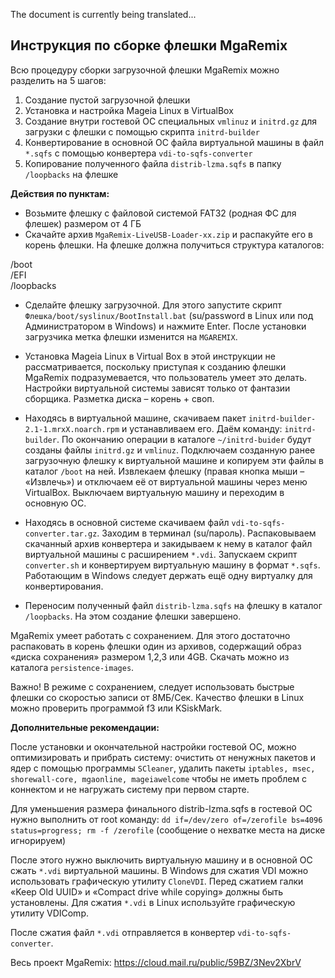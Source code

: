 The document is currently being translated...


Инструкция по cборке флешки MgaRemix
---

Всю процедуру сборки загрузочной флешки MgaRemix можно разделить на 5 шагов:

1. Создание пустой загрузочной флешки
2. Установка и настройка Mageia Linux в VirtualBox
3. Создание внутри гостевой ОС специальных `vmlinuz` и `initrd.gz` для загрузки с флешки с помощью скрипта `initrd-builder`
4. Конвертирование в основной ОС файла виртуальной машины в файл `*.sqfs` с помощью конвертера `vdi-to-sqfs-converter`
5. Копирование полученного файла `distrib-lzma.sqfs` в папку `/loopbacks` на флешке

**Действия по пунктам:**

- Возьмите флешку с файловой системой FAT32 (родная ФС для флешек) размером от 4 ГБ
- Скачайте архив `MgaRemix-LiveUSB-Loader-xx.zip` и распакуйте его в корень флешки. На флешке должна получиться структура каталогов:

/boot  
/EFI  
/loopbacks

- Сделайте флешку загрузочной. Для этого запустите скрипт `Флешка/boot/syslinux/BootInstall.bat` (su/password в Linux или под Администратором в Windows) и нажмите Enter. После установки загрузчика метка флешки изменится на `MGAREMIX`.
- Установка Mageia Linux в Virtual Box в этой инструкции не рассматривается, поскольку приступая к созданию флешки MgaRemix подразумевается, что пользователь умеет это делать. Настройки виртуальной системы зависят только от фантазии сборщика. Разметка диска – корень + своп.
- Находясь в виртуальной машине, скачиваем пакет `initrd-builder-2.1-1.mrxX.noarch.rpm` и устанавливаем его. Даём команду: `initrd-builder`. По окончанию операции в каталоге `~/initrd-buider` будут созданы файлы `initrd.gz` и `vmlinuz`. Подключаем созданную ранее загрузочную флешку к виртуальной машине и копируем эти файлы в каталог `/boot` на ней. Извлекаем флешку (правая кнопка мыши – «Извлечь») и отключаем её от виртуальной машины через меню VirtualBox. Выключаем виртуальную машину и переходим в основную ОС.
- Находясь в основной системе скачиваем файл `vdi-to-sqfs-converter.tar.gz`. Заходим в терминал (su/пароль). Распаковываем скачанный архив конвертера и закидываем к нему в каталог файл виртуальной машины с расширением `*.vdi`. Запускаем скрипт `converter.sh` и конвертируем виртуальную машину в формат `*.sqfs`. Работающим в Windows следует держать ещё одну виртуалку для конвертирования.

- Переносим полученный файл `distrib-lzma.sqfs` на флешку в каталог `/loopbacks`. На этом создание флешки завершено.

МgaRemix умеет работать с сохранением. Для этого достаточно распаковать в корень флешки один из архивов, содержащий образ «диска сохранения» размером 1,2,3 или 4GB. Скачать можно из каталога `persistence-images`. 

Важно! В режиме с сохранением, следует использовать быстрые флешки со скоростью записи от 8МБ/Сек.  Качество флешки в Linux можно проверить программой f3 или KSiskMark.

**Дополнительные рекомендации:**

После установки и окончательной настройки гостевой ОС, можно оптимизировать и прибрать систему: очистить от ненужных пакетов и ядер с помощью программы `SCleaner`, удалить пакеты `iptables, msec, shorewall-core, mgaonline, mageiawelcome` чтобы не иметь проблем с коннектом и не нагружать систему при первом старте.

Для уменьшения размера финального distrib-lzma.sqfs  в гостевой ОС нужно выполнить от root команду:
`dd if=/dev/zero of=/zerofile bs=4096 status=progress; rm -f /zerofile`
(сообщение о нехватке места на диске игнорируем)

После этого нужно выключить виртуальную машину и в основной ОС сжать `*.vdi` виртуальной машины. В Windows для сжатия VDI можно использовать графическую утилиту `CloneVDI`. Перед сжатием галки «Keep Old UUID» и «Compact drive while copying» должны быть установлены. Для сжатия `*.vdi` в Linux используйте графическую утилиту VDIComp.

После сжатия файл `*.vdi` отправляется в конвертер `vdi-to-sqfs-converter`.


Весь проект MgaRemix: https://cloud.mail.ru/public/59BZ/3Nev2XbrV

